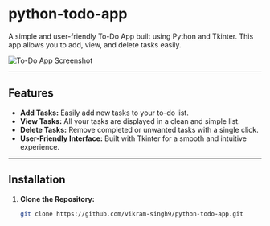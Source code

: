 # python-todo-app
 

A simple and user-friendly To-Do App built using Python and Tkinter. This app allows you to add, view, and delete tasks easily.

![To-Do App Screenshot](screenshot.png)  <!-- Add a screenshot if you have one -->

---

## Features

- **Add Tasks:** Easily add new tasks to your to-do list.
- **View Tasks:** All your tasks are displayed in a clean and simple list.
- **Delete Tasks:** Remove completed or unwanted tasks with a single click.
- **User-Friendly Interface:** Built with Tkinter for a smooth and intuitive experience.

---

## Installation

1. **Clone the Repository:**
   ```bash
   git clone https://github.com/vikram-singh9/python-todo-app.git